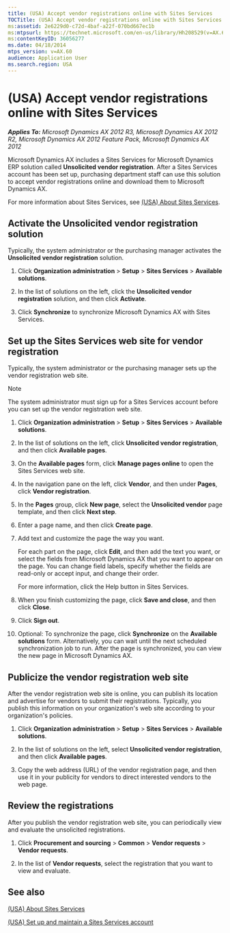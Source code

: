 ```yaml
---
title: (USA) Accept vendor registrations online with Sites Services
TOCTitle: (USA) Accept vendor registrations online with Sites Services
ms:assetid: 2e6229d0-c72d-4baf-a22f-070bd667ec1b
ms:mtpsurl: https://technet.microsoft.com/en-us/library/Hh208529(v=AX.60)
ms:contentKeyID: 36056277
ms.date: 04/18/2014
mtps_version: v=AX.60
audience: Application User
ms.search.region: USA
---
```


# (USA) Accept vendor registrations online with Sites Services 


_**Applies To:** Microsoft Dynamics AX 2012 R3, Microsoft Dynamics AX 2012 R2, Microsoft Dynamics AX 2012 Feature Pack, Microsoft Dynamics AX 2012_

Microsoft Dynamics AX includes a Sites Services for Microsoft Dynamics ERP solution called **Unsolicited vendor registration**. After a Sites Services account has been set up, purchasing department staff can use this solution to accept vendor registrations online and download them to Microsoft Dynamics AX.

For more information about Sites Services, see [(USA) About Sites Services](usa-about-sites-services.md).

## Activate the Unsolicited vendor registration solution

Typically, the system administrator or the purchasing manager activates the **Unsolicited vendor registration** solution.

1.  Click **Organization administration** \> **Setup** \> **Sites Services** \> **Available solutions**.

2.  In the list of solutions on the left, click the **Unsolicited vendor registration** solution, and then click **Activate**.

3.  Click **Synchronize** to synchronize Microsoft Dynamics AX with Sites Services.

## Set up the Sites Services web site for vendor registration

Typically, the system administrator or the purchasing manager sets up the vendor registration web site.


> [!NOTE]
> <P>The system administrator must sign up for a Sites Services account before you can set up the vendor registration web site.</P>



1.  Click **Organization administration** \> **Setup** \> **Sites Services** \> **Available solutions**.

2.  In the list of solutions on the left, click **Unsolicited vendor registration**, and then click **Available pages**.

3.  On the **Available pages** form, click **Manage pages online** to open the Sites Services web site.

4.  In the navigation pane on the left, click **Vendor**, and then under **Pages**, click **Vendor registration**.

5.  In the **Pages** group, click **New page**, select the **Unsolicited vendor** page template, and then click **Next step**.

6.  Enter a page name, and then click **Create page**.

7.  Add text and customize the page the way you want.
    
    For each part on the page, click **Edit**, and then add the text you want, or select the fields from Microsoft Dynamics AX that you want to appear on the page. You can change field labels, specify whether the fields are read-only or accept input, and change their order.
    
    For more information, click the Help button in Sites Services.

8.  When you finish customizing the page, click **Save and close**, and then click **Close**.

9.  Click **Sign out**.

10. Optional: To synchronize the page, click **Synchronize** on the **Available solutions** form. Alternatively, you can wait until the next scheduled synchronization job to run. After the page is synchronized, you can view the new page in Microsoft Dynamics AX.

## Publicize the vendor registration web site

After the vendor registration web site is online, you can publish its location and advertise for vendors to submit their registrations. Typically, you publish this information on your organization's web site according to your organization's policies.

1.  Click **Organization administration** \> **Setup** \> **Sites Services** \> **Available solutions**.

2.  In the list of solutions on the left, select **Unsolicited vendor registration**, and then click **Available pages**.

3.  Copy the web address (URL) of the vendor registration page, and then use it in your publicity for vendors to direct interested vendors to the web page.

## Review the registrations

After you publish the vendor registration web site, you can periodically view and evaluate the unsolicited registrations.

1.  Click **Procurement and sourcing** \> **Common** \> **Vendor requests** \> **Vendor requests**.

2.  In the list of **Vendor requests**, select the registration that you want to view and evaluate.

## See also

[(USA) About Sites Services](usa-about-sites-services.md)

[(USA) Set up and maintain a Sites Services account](usa-set-up-and-maintain-a-sites-services-account.md)

  



